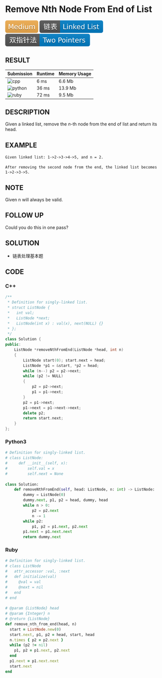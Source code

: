 # Remove Nth Node From End of List

![Medium](../../materials/-Medium-f0ad4e.svg) ![Linked_List](../../materials/链表-Linked_List-007ec6.svg) ![Two_Pointers](../../materials/双指针法-Two_Pointers-007ec6.svg)

## RESULT

| Submission                                                        | Runtime | Memory Usage |
| ----------------------------------------------------------------- | ------- | ------------ |
| ![cpp](https://img.shields.io/badge/leetcode019-cpp-f34b7d.svg)   | 6 ms    | 6.6 Mb       |
| ![python](https://img.shields.io/badge/leetcode019-py-3572A5.svg) | 36 ms   | 13.9 Mb      |
| ![ruby](https://img.shields.io/badge/leetcode019-rb-701516.svg)   | 72 ms   | 9.5 Mb       |

## DESCRIPTION

Given a linked list, remove the *n*-th node from the end of list and return its head.

## EXAMPLE

```plain
Given linked list: 1->2->3->4->5, and n = 2.

After removing the second node from the end, the linked list becomes 1->2->3->5.
```

## NOTE

Given n will always be valid.

## FOLLOW UP

Could you do this in one pass?

## SOLUTION

* 链表处理基本题

## CODE

### C++

```cpp
/**
 * Definition for singly-linked list.
 * struct ListNode {
 *   int val;
 *   ListNode *next;
 *   ListNode(int x) : val(x), next(NULL) {}
 * };
 */
class Solution {
public:
    ListNode *removeNthFromEnd(ListNode *head, int n)
    {
        ListNode start(0); start.next = head;
        ListNode *p1 = &start, *p2 = head;
        while (n--) p2 = p2->next;
        while (p2 != NULL)
        {
            p2 = p2->next;
            p1 = p1->next;
        }
        p2 = p1->next;
        p1->next = p1->next->next;
        delete p2;
        return start.next;
    }
};
```

### Python3

```python
# Definition for singly-linked list.
# class ListNode:
#     def __init__(self, x):
#         self.val = x
#         self.next = None

class Solution:
    def removeNthFromEnd(self, head: ListNode, n: int) -> ListNode:
        dummy = ListNode(0)
        dummy.next, p1, p2 = head, dummy, head
        while n > 0:
            p2 = p2.next
            n -= 1
        while p2:
            p1, p2 = p1.next, p2.next
        p1.next = p1.next.next
        return dummy.next   
```

### Ruby

```ruby
# Definition for singly-linked list.
# class ListNode
#   attr_accessor :val, :next
#   def initialize(val)
#     @val = val
#     @next = nil
#   end
# end

# @param {ListNode} head
# @param {Integer} n
# @return {ListNode}
def remove_nth_from_end(head, n)
  start = ListNode.new(0)
  start.next, p1, p2 = head, start, head
  n.times { p2 = p2.next }
  while (p2 != nil)
    p1, p2 = p1.next, p2.next
  end
  p1.next = p1.next.next
  start.next
end
```
